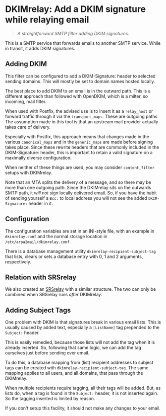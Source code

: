 # DKIMrelay: Add a DKIM signature while relaying email

> *A straightforward SMTP filter adding DKIM signatures.*

This is a SMTP service that forwards emails to another SMTP service.
While in transit, it adds DKIM signatures.


## Adding DKIM

This filter can be configured to add a DKIM-Signature: header to
selected sending domains.  This will mostly be set to domain names
hosted locally.

The best place to add DKIM to an email is in the outward path.
This is a different approach than followed with OpenDKIM, which is
a milter, so incoming, mail filter.

When used with Postfix, the advised use is to insert it as a
`relay_host` or forward traffic through it via the `transport_maps`.
These are outgoing paths.  The assumption made in this tool is
that an upstream mail provider actually takes care of delivery.

Especially with Postfix, this approach means that changes made in
the various `canonical_maps` and in the `generic_maps` are made
before signing takes place.  Since these rewrite headers that are
commonly included in the DKIM-Signature: header, this is important
to retain a valid signature on a maximally diverse configuration.

When neither of these things are used, you may consider `content_filter`
setups with DKIMrelay.

Note that an MTA splits the delivery of a message, and so there may
be more than one outgoing path.  Since the DKIMrelay sits on the
outwards SMTP path, it *will not* sign locally delivered email.
So, if you have the habit of sending yourself a `Bcc:` to  local
address you will not see the added `DKIM-Signature:` header in it.


## Configuration

The configuration variables are set in an INI-style file, with
an example in `dkimrelay.conf` and the normal storage location in
`/etc/arpa2mail/dkimrelay.conf`.

There is a database management utility `dkimrelay-recipient-subject-tag`
that lists, clears or sets a database entry with 0, 1 and 2 arguments,
respectively.


## Relation with SRSrelay

We also created an
[SRSrelay](https://github.com/arpa2/srsrelay)
with a similar structure.  The two can only be combined when SRSrelay
runs *after* DKIMrelay.


## Adding Subject Tags

One problem with DKIM is that signatures break in various email lists.
This is usually caused by added text, especially a `[ListName]` tag
prepended to the `Subject:` header.

This is easily remedied, because those lists will not add the tag when
it is already inserted.  So, following that same logic, we can add the
tag ourselves just before sending over email.

To do this, a database mapping from (list) recipient addresses to
subject tags can be created with `dkimrelay-recipient-subject-tag`.
The same mapping applies to all users, and all domains, that pass
through the DKIMrelay.

When multiple recipients require tagging, all their tags will be
added.  But, as lists do, when a tag is found in the `Subject:`
header, it is not inserted again.  So the tagging inserted is
limited by reason.

If you don't setup this facility, it should not make any changes to
your email.
